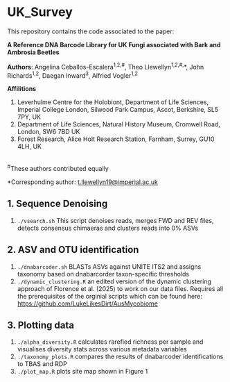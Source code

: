 # UK_Survey
This repository contains the code associated to the paper:
<br/>

**A Reference DNA Barcode Library for UK Fungi associated with Bark and Ambrosia Beetles**
<br/>

**Authors**:
Angelina Ceballos-Escalera<sup>1,2,#</sup>, Theo Llewellyn<sup>1,2,#,</sup>*, John Richards<sup>1,2</sup>, Daegan Inward<sup>3</sup>, Alfried Vogler<sup>1,2</sup>
<br/>

**Affilitions**<br/>
1. Leverhulme Centre for the Holobiont, Department of Life Sciences, Imperial College London, Silwood Park Campus, Ascot, Berkshire, SL5 7PY, UK
2. Department of Life Sciences, Natural History Museum, Cromwell Road, London, SW6 7BD UK
3. Forest Research, Alice Holt Research Station, Farnham, Surrey, GU10 4LH, UK
<br/>
<sup>#</sup>These authors contributed equally

*Corresponding author: t.llewellyn19@imperial.ac.uk


## 1. Sequence Denoising
1. `./vsearch.sh` This script denoises reads, merges FWD and REV files, detects consensus chimaeras and clusters reads into 0% ASVs

## 2. ASV and OTU identification
1. `./dnabarcoder.sh` BLASTs ASVs against UNITE ITS2 and assigns taxonomy based on dnabarcorder taxon-specific thresholds
2. `./dynamic_clustering.R` an edited version of the dynamic clustering approach of Florence et al. (2025) to work on our data files. Requires all the prerequisites of the orginial scripts which can be found here: https://github.com/LukeLikesDirt/AusMycobiome

## 3. Plotting data
1. `./alpha_diversity.R` calculates rarefied richness per sample and visualises diversity stats across various metadata variables
2. `./taxonomy_plots.R` compares the results of dnabarcoder identifications to TBAS and RDP
3. `./plot_map.R` plots site map shown in Figure 1
